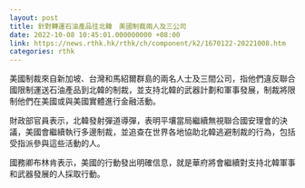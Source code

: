```yaml
---
layout: post
title: 針對轉運石油產品往北韓　美國制裁兩人及三公司
date: 2022-10-08 10:45:01.000000000 +08:00
link: https://news.rthk.hk/rthk/ch/component/k2/1670122-20221008.htm
categories: rthk
---
```


美國制裁來自新加坡、台灣和馬紹爾群島的兩名人士及三間公司，指他們違反聯合國限制運送石油產品到北韓的制裁，並支持北韓的武器計劃和軍事發展，制裁將限制他們在美國或與美國實體進行金融活動。

財政部官員表示，北韓發射彈道導彈，表明平壤當局繼續無視聯合國安理會的決議，美國會繼續執行多邊制裁，並追查在世界各地協助北韓逃避制裁的行為，包括受指派參與這些活動的人。

國務卿布林肯表示，美國的行動發出明確信息，就是華府將會繼續對支持北韓軍事和武器發展的人採取行動。

